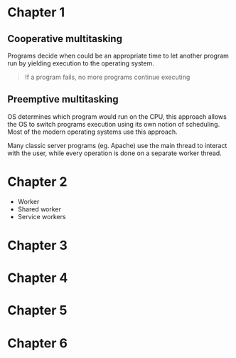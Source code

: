 # Chapter 1
## Cooperative multitasking
Programs decide when could be an appropriate time to let another program  run by yielding execution to the operating system.
> If a program fails, no more programs continue executing

## Preemptive multitasking
OS determines which program would run on the CPU, this approach allows the OS to switch programs execution using its own notion of scheduling.
Most of the modern operating systems use this approach.

Many classic server programs (eg. Apache) use the main thread to interact with the user, while every operation is done on a separate worker thread.

# Chapter 2
- Worker
- Shared worker
- Service workers

# Chapter 3


# Chapter 4


# Chapter 5


# Chapter 6

